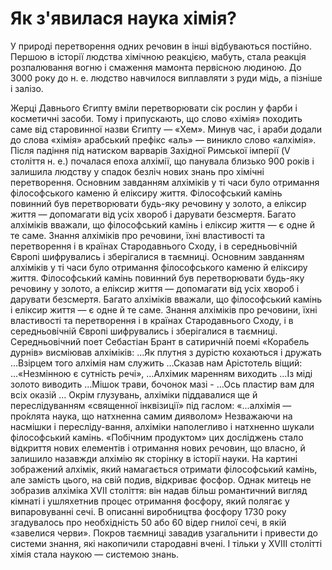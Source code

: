 # Як з'явилася наука хімія?

<p>У природі перетворення одних речовин в інші відбуваються постійно. Першою в історії людства хімічною реакцією, мабуть, стала реакція розпалювання вогню і смаження мамонта первісною людиною. 
До 3000 року до н. е. людство навчилося виплавляти з руди мідь, а пізніше і залізо.</p>
Жерці Давнього Єгипту вміли перетворювати сік рослин у фарби і косметичні засоби. Тому і припускають, що слово «хімія» походить саме від старовинної назви Єгипту ― «Хем».
Минув час, і араби додали до слова «хімія» арабський префікс «аль» ― виникло слово «алхімія». Після падіння під натиском варварів Західної Римської імперії (V століття н. е.) почалася епоха алхімії, що панувала близько 900 років і залишила людству у спадок безліч нових знань про хімічні перетворення.
Основним завданням алхіміків у ті часи було отримання філософського каменю й еліксиру життя. Філософський камінь повинний був перетворювати будь-яку речовину у золото, а еліксир життя ― допомагати від усіх хвороб і дарувати безсмертя. Багато алхіміків вважали, що філософський камінь і еліксир життя ― є одне й те саме. Знання алхіміків про речовини, їхні властивості та перетворення і в країнах Стародавнього Сходу, і в середньовічній Європі шифрувались і зберігалися в таємниці.
Основним завданням алхіміків у ті часи було отримання філософського каменю й еліксиру життя. Філософський камінь повинний був перетворювати будь-яку речовину у золото, а еліксир життя ― допомагати від усіх хвороб і дарувати безсмертя. Багато алхіміків вважали, що філософський камінь і еліксир життя ― є одне й те саме. Знання алхіміків про речовини, їхні властивості та перетворення і в країнах Стародавнього Сходу, і в середньовічній Європі шифрувались і зберігалися в таємниці.
Середньовічний поет Себастіан Брант в сатиричній поемі «Корабель дурнів» висміював алхіміків:
…Як плутня з дурістю кохаються і дружать
…Взірцем того алхімія нам служить 
     	…Сказав нам Арістотель віщий:
     	     …«Незмінною є сутність речі»,
          …Алхімик маренням виходить
          …Із міді золото виводить
…Мішок трави, бочонок мазі -
…Ось пластир вам для всіх оказій …
Окрім глузувань, алхіміки піддавалися ще й переслідуванням «священної інквізиції» під гаслом: «...алхімія ― про́клята наука, що натхненна самим дияволом»
Незважаючи на насмішки і пересліду-вання, алхіміки наполегливо і натхненно шукали філософський камінь. «Побічним продуктом» цих досліджень стало відкриття нових елементів і отримання нових речовин, що власно, й залишило назавжди алхімію як сторінку в історії науки.
На картині зображений алхімік, який намагається отримати філософський камінь, але замість цього, на свій подив, відкриває фосфор. Однак митець не зобразив алхіміка XVII століття: він надав більш романтичний вигляд кімнаті і ушляхетнив процес отримання фосфору, який полягає у випаровуванні сечі. В описанні виробництва фосфору 1730 року згадувалось про необхідність 50 або 60 відер гнилої сечі, в якій «завелися черви».
Покров таємниці завадив узагальнити і привести до системи знання, які накопичили стародавні вчені. І тільки у XVIII столітті хімія стала наукою ― системою знань.


